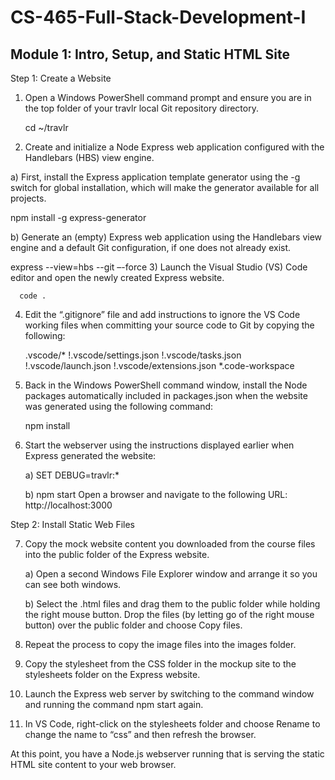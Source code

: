 # CS-465-Full-Stack-Development-I
## Module 1: Intro, Setup, and Static HTML Site
Step 1: Create a Website
  1) Open a Windows PowerShell command prompt and ensure you are in the top folder of your travlr local Git repository directory.
      
      cd ~/travlr
  2) Create and initialize a Node Express web application configured with the Handlebars (HBS) view engine.
    
   a) First, install the Express application template generator using the -g switch for global installation, which will make the generator available for all projects.
      
   npm install -g express-generator
    
   b) Generate an (empty) Express web application using the Handlebars view engine and a default Git configuration, if one does not already exist.
      
   express --view=hbs --git –-force
  3) Launch the Visual Studio (VS) Code editor and open the newly created Express website.
      
      code .
  4) Edit the “.gitignore” file and add instructions to ignore the VS Code working files when committing your source code to Git by copying the following:
      
      .vscode/*
      !.vscode/settings.json
      !.vscode/tasks.json
      !.vscode/launch.json
      !.vscode/extensions.json
      *.code-workspace
   5) Back in the Windows PowerShell command window, install the Node packages automatically included in packages.json when the website was generated using the following 
      command:
      
      npm install
   6) Start the webserver using the instructions displayed earlier when Express generated the website:
      
      a) SET DEBUG=travlr:*
      
      b) npm start
      Open a browser and navigate to the following URL: http://localhost:3000
  
Step 2: Install Static Web Files

   7) Copy the mock website content you downloaded from the course files into the public folder of the Express website.
      
      a) Open a second Windows File Explorer window and arrange it so you can see both windows.
      
      b) Select the .html files and drag them to the public folder while holding the right mouse button. Drop the files (by letting go of the right mouse button) over the public 
         folder and choose Copy files.
   8) Repeat the process to copy the image files into the images folder.
   9) Copy the stylesheet from the CSS folder in the mockup site to the stylesheets folder on the Express website.
   10) Launch the Express web server by switching to the command window and running the command npm start again.
   11) In VS Code, right-click on the stylesheets folder and choose Rename to change the name to “css” and then refresh the browser.
   
At this point, you have a Node.js webserver running that is serving the static HTML site content to your web browser. 

